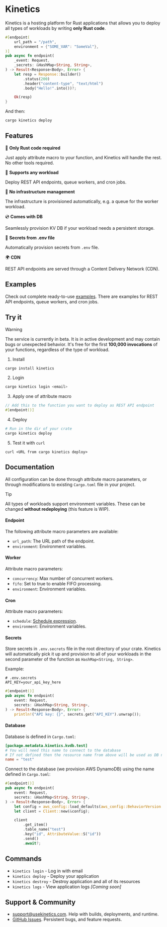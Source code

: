 # Kinetics
Kinetics is a hosting platform for Rust applications that allows you to deploy all types of workloads by writing **only Rust code**.

```rust
#[endpoint(
    url_path = "/path",
    environment = {"SOME_VAR": "SomeVal"},
)]
pub async fn endpoint(
    _event: Request,
    _secrets: &HashMap<String, String>,
) -> Result<Response<Body>, Error> {
    let resp = Response::builder()
        .status(200)
        .header("content-type", "text/html")
        .body("Hello!".into())?;

    Ok(resp)
}
```

And then:
```bash
cargo kinetics deploy
```

## Features

🦀 **Only Rust code required**

Just apply attribute macro to your function, and Kinetics will handle the rest. No other tools required.

🚀 **Supports any workload**

Deploy REST API endpoints, queue workers, and cron jobs.

🤖 **No infrastructure management**

The infrastructure is provisioned automatically, e.g. a queue for the worker workload.

💿 **Comes with DB**

Seamlessly provision KV DB if your workload needs a persistent storage.

🔑 **Secrets from .env file**

Automatically provision secrets from `.env` file.

🌍 **CDN**

REST API endpoints are served through a Content Delivery Network (CDN).

## Examples

Check out complete ready-to-use [examples](https://github.com/kinetics-dev/examples). There are examples for REST API endpoints, queue workers, and cron jobs.

## Try it

> [!WARNING]
> The service is currently in beta. It is in active development and may contain bugs or unexpected behavior. It's free for the first **100,000 invocations** of your functions, regardless of the type of workload.

1. Install
```bash
cargo install kinetics
```
2. Login
```bash
cargo kinetics login <email>
```
3. Apply one of attribute macro
```rust
// Add this to the function you want to deploy as REST API endpoint
#[endpoint()]
```
4. Deploy
```bash
# Run in the dir of your crate
cargo kinetics deploy
```
5. Test it with `curl`
```
curl <URL from cargo kinetics deploy>
```

## Documentation

All configuration can be done through attribute macro parameters, or through modifications to existing `Cargo.toml` file in your project.

> [!TIP]
> All types of workloads support environment variables. These can be changed **without redeploying** (this feature is WIP).

#### Endpoint
The following attribute macro parameters are available:

- `url_path`: The URL path of the endpoint.
- `environment`: Environment variables.

#### Worker
Attribute macro parameters:

- `concurrency`: Max number of concurrent workers.
- `fifo`: Set to true to enable FIFO processing.
- `environment`: Environment variables.

#### Cron
Attribute macro parameters:

- `schedule`: [Schedule expression](https://docs.aws.amazon.com/AWSCloudFormation/latest/UserGuide/aws-resource-scheduler-schedule.html#cfn-scheduler-schedule-scheduleexpression).
- `environment`: Environment variables.

#### Secrets
Store secrets in `.env.secrets` file in the root directory of your crate. Kinetics will automatically pick it up and provision to all of your workloads in the second parameter of the function as `HashMap<String, String>`.

Example:
```
# .env.secrets
API_KEY=your_api_key_here
```

```rust
#[endpoint()]
pub async fn endpoint(
    event: Request,
    secrets: &HashMap<String, String>,
) -> Result<Response<Body>, Error> {
    println!("API key: {}", secrets.get("API_KEY").unwrap());
```

#### Database
Database is defined in `Cargo.toml`:
```toml
[package.metadata.kinetics.kvdb.test]
# You will need this name to connect to the database
# If not defined then the resource name from above will be used as DB name
name = "test"
```

Connect to the database (we provision AWS DynamoDB) using the name defined in `Cargo.toml`:

```rust
#[endpoint()]
pub async fn endpoint(
    event: Request,
    secrets: &HashMap<String, String>,
) -> Result<Response<Body>, Error> {
    let config = aws_config::load_defaults(aws_config::BehaviorVersion::latest()).await;
    let client = Client::new(&config);

    client
        .get_item()
        .table_name("test")
        .key("id", AttributeValue::S("id"))
        .send()
        .await?;
```

## Commands

- `kinetics login` - Log in with email
- `kinetics deploy` - Deploy your application
- `kinetics destroy` - Destroy application and all of its resources
- `kinetics logs` - View application logs *[Coming soon]*

## Support & Community

- support@usekinetics.com. Help with builds, deployments, and runtime.
- [GitHub Issues](https://github.com/usekinetics/kinetics/issues). Persistent bugs, and feature requests.
